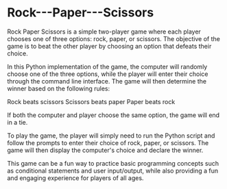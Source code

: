 # Rock---Paper---Scissors
Rock Paper Scissors is a simple two-player game where each player chooses one of three options: rock, paper, or scissors. The objective of the game is to beat the other player by choosing an option that defeats their choice.

In this Python implementation of the game, the computer will randomly choose one of the three options, while the player will enter their choice through the command line interface. The game will then determine the winner based on the following rules:

Rock beats scissors
Scissors beats paper
Paper beats rock

If both the computer and player choose the same option, the game will end in a tie.

To play the game, the player will simply need to run the Python script and follow the prompts to enter their choice of rock, paper, or scissors. The game will then display the computer's choice and declare the winner.

This game can be a fun way to practice basic programming concepts such as conditional statements and user input/output, while also providing a fun and engaging experience for players of all ages.
